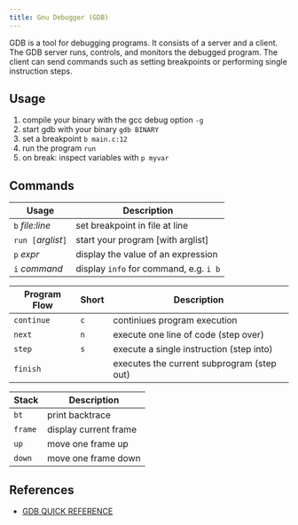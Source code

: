 ```yaml
---
title: Gnu Debugger (GDB)
---
```


GDB is a tool for debugging programs. It consists of a server and a client. The GDB server runs, controls, and monitors the debugged program. The client can send commands such as setting breakpoints or performing single instruction steps.

## Usage

1. compile your binary with the gcc debug option `-g`
1. start gdb with your binary `gdb BINARY`
1. set a breakpoint `b main.c:12`
1. run the program `run`
1. on break: inspect variables with `p myvar`


## Commands

| Usage                | Description                             |
|----------------------|-----------------------------------------|
| `b` *file:line*      | set breakpoint in file at line          |
| `run [`*arglist*`]`  | start your program [with arglist]       |
| `p` *expr*           | display the value of an expression      |
| `i` *command*        | display `info` for command, e.g. `i b`  |



| Program Flow | Short | Description                                |
|--------------|-------|--------------------------------------------|
| `continue`   | `c`   | continiues program execution               |
| `next`       | `n`   | execute one line of code (step over)       |
| `step`       | `s`   | execute a single instruction (step into)   |
| `finish`     |       | executes the current subprogram (step out) |



| Stack     | Description            |
|-----------|------------------------|
| `bt`      | print backtrace        |
| `frame`   | display current frame  |
| `up`      | move one frame up      |
| `down`    | move one frame down    |



## References

* [GDB QUICK REFERENCE](http://users.ece.utexas.edu/~adnan/gdb-refcard.pdf)
